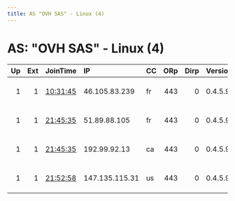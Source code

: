 ```yaml
---
title: AS "OVH SAS" - Linux (4)
---
```


# AS: "OVH SAS" - Linux (4)

|   Up |   Ext | JoinTime                                                                                            | IP             | CC   |   ORp |   Dirp | Version   | Contact                   | Nickname      |   eFamMembers |
|-----:|------:|:----------------------------------------------------------------------------------------------------|:---------------|:-----|------:|-------:|:----------|:--------------------------|:--------------|--------------:|
|    1 |     1 | [10:31:45](https://metrics.torproject.org/rs.html#details/46EA1AF29B289FC11E6B30F65A6E923910E7B637) | 46.105.83.239  | fr   |   443 |      0 | 0.4.5.9   | abuse-tor-fro-wtf@fro.ema | torexitfrowtf |            12 |
|    1 |     1 | [21:45:35](https://metrics.torproject.org/rs.html#details/05933DB6859B33F1B9BFB7A25F583A8B2050754B) | 51.89.88.105   | fr   |   443 |      0 | 0.4.5.9   | abuse-tor-fro-wtf@fro.ema | torexitfrowtf |            12 |
|    1 |     1 | [21:45:35](https://metrics.torproject.org/rs.html#details/5C380E2CF60D627E55A41E43AF1DC5E19E638983) | 192.99.92.13   | ca   |   443 |      0 | 0.4.5.9   | abuse-tor-fro-wtf@fro.ema | torexitfrowtf |            12 |
|    1 |     1 | [21:52:58](https://metrics.torproject.org/rs.html#details/FB60EF20CBD1FBDB7990AD204C1C4C84F8F1F37C) | 147.135.115.31 | us   |   443 |      0 | 0.4.5.9   | abuse-tor-fro-wtf@fro.ema | torexitfrowtf |            12 |
